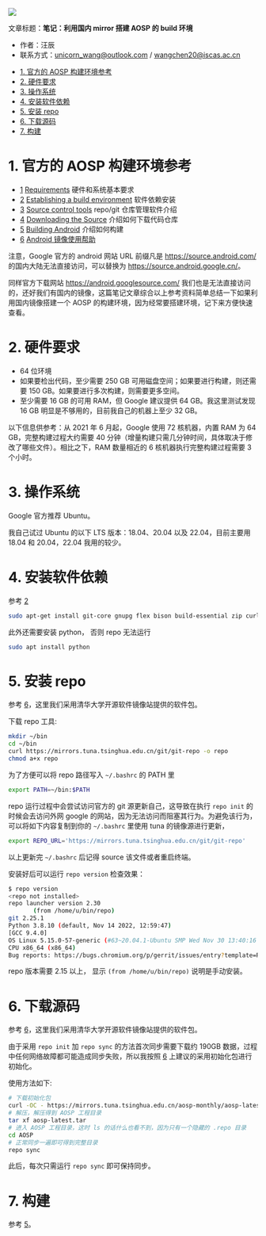 ![](./diagrams/android.png)

文章标题：**笔记：利用国内 mirror 搭建 AOSP 的 build 环境**

- 作者：汪辰
- 联系方式：<unicorn_wang@outlook.com> / <wangchen20@iscas.ac.cn>

<!-- TOC -->

- [1. 官方的 AOSP 构建环境参考](#1-官方的-aosp-构建环境参考)
- [2. 硬件要求](#2-硬件要求)
- [3. 操作系统](#3-操作系统)
- [4. 安装软件依赖](#4-安装软件依赖)
- [5. 安装 repo](#5-安装-repo)
- [6. 下载源码](#6-下载源码)
- [7. 构建](#7-构建)

<!-- /TOC -->

# 1. 官方的 AOSP 构建环境参考
- [1] [Requirements][5] 硬件和系统基本要求
- [2] [Establishing a build environment][1] 软件依赖安装
- [3] [Source control tools][2] repo/git 仓库管理软件介绍
- [4] [Downloading the Source][3] 介绍如何下载代码仓库
- [5] [Building Android][4] 介绍如何构建
- [6] [Android 镜像使用帮助][6]

注意，Google 官方的 android 网站 URL 前缀凡是 <https://source.android.com/> 的国内大陆无法直接访问，可以替换为 <https://source.android.google.cn/>。

同样官方下载网站 <https://android.googlesource.com/> 我们也是无法直接访问的，还好我们有国内的镜像，这篇笔记文章综合以上参考资料简单总结一下如果利用国内镜像搭建一个 AOSP 的构建环境，因为经常要搭建环境，记下来方便快速查看。

# 2. 硬件要求

- 64 位环境
- 如果要检出代码，至少需要 250 GB 可用磁盘空间；如果要进行构建，则还需要 150 GB。如果要进行多次构建，则需要更多空间。
- 至少需要 16 GB 的可用 RAM，但 Google 建议提供 64 GB。我这里测试发现 16 GB 明显是不够用的，目前我自己的机器上至少 32 GB。

以下信息供参考：从 2021 年 6 月起，Google 使用 72 核机器，内置 RAM 为 64 GB，完整构建过程大约需要 40 分钟（增量构建只需几分钟时间，具体取决于修改了哪些文件）。相比之下，RAM 数量相近的 6 核机器执行完整构建过程需要 3 个小时。

# 3. 操作系统

Google 官方推荐 Ubuntu。

我自己试过 Ubuntu 的以下 LTS 版本：18.04、20.04 以及 22.04，目前主要用 18.04 和 20.04，22.04 我用的较少。

# 4. 安装软件依赖

参考 [2]

```bash
sudo apt-get install git-core gnupg flex bison build-essential zip curl zlib1g-dev gcc-multilib g++-multilib libc6-dev-i386 libncurses5 lib32ncurses5-dev x11proto-core-dev libx11-dev lib32z1-dev libgl1-mesa-dev libxml2-utils xsltproc unzip fontconfig
```

此外还需要安装 python， 否则 repo 无法运行

```bash
sudo apt install python
```

# 5. 安装 repo

参考 [6]，这里我们采用清华大学开源软件镜像站提供的软件包。

下载 repo 工具:

```bash
mkdir ~/bin
cd ~/bin
curl https://mirrors.tuna.tsinghua.edu.cn/git/git-repo -o repo
chmod a+x repo
```

为了方便可以将 repo 路径写入 `~/.bashrc` 的 PATH 里

```bash
export PATH=~/bin:$PATH
```

repo 运行过程中会尝试访问官方的 git 源更新自己，这导致在执行 `repo init` 的时候会去访问外网 google 的网站，因为无法访问而阻塞其行为。为避免该行为，可以将如下内容复制到你的 `~/.bashrc` 里使用 tuna 的镜像源进行更新，
```bash
export REPO_URL='https://mirrors.tuna.tsinghua.edu.cn/git/git-repo'
```

以上更新完 `~/.bashrc` 后记得 source 该文件或者重启终端。

安装好后可以运行 `repo version` 检查效果：

```bash
$ repo version
<repo not installed>
repo launcher version 2.30
       (from /home/u/bin/repo)
git 2.25.1
Python 3.8.10 (default, Nov 14 2022, 12:59:47) 
[GCC 9.4.0]
OS Linux 5.15.0-57-generic (#63~20.04.1-Ubuntu SMP Wed Nov 30 13:40:16 UTC 2022)
CPU x86_64 (x86_64)
Bug reports: https://bugs.chromium.org/p/gerrit/issues/entry?template=Repo+tool+issue
```

repo 版本需要 2.15 以上， 显示 `(from /home/u/bin/repo)` 说明是手动安装。

# 6. 下载源码

参考 [6]，这里我们采用清华大学开源软件镜像站提供的软件包。

由于采用 `repo init` 加 `repo sync` 的方法首次同步需要下载约 190GB 数据，过程中任何网络故障都可能造成同步失败，所以我按照 [6] 上建议的采用初始化包进行初始化。

使用方法如下:

```bash
# 下载初始化包
curl -OC - https://mirrors.tuna.tsinghua.edu.cn/aosp-monthly/aosp-latest.tar 
# 解压，解压得到 AOSP 工程目录
tar xf aosp-latest.tar
# 进入 AOSP 工程目录，这时 ls 的话什么也看不到，因为只有一个隐藏的 .repo 目录
cd AOSP
# 正常同步一遍即可得到完整目录
repo sync 
```
此后，每次只需运行 `repo sync` 即可保持同步。 

# 7. 构建

参考 [5]。


[1]:https://source.android.com/docs/setup/start/initializing
[2]:https://source.android.com/docs/setup/download
[3]:https://source.android.com/docs/setup/download/downloading
[4]:https://source.android.com/docs/setup/build/building
[5]:https://source.android.com/docs/setup/start/requirements
[6]:https://mirrors.tuna.tsinghua.edu.cn/help/AOSP/